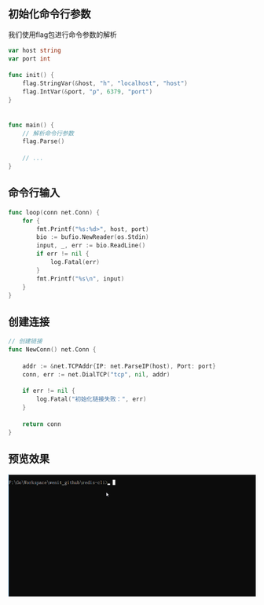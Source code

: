 ## 初始化命令行参数

我们使用flag包进行命令参数的解析

``` go
var host string
var port int

func init() {
	flag.StringVar(&host, "h", "localhost", "host")
	flag.IntVar(&port, "p", 6379, "port")
}


func main() {
	// 解析命令行参数
	flag.Parse()
 
    // ...
}
```



## 命令行输入

``` go
func loop(conn net.Conn) {
	for {
		fmt.Printf("%s:%d>", host, port)
		bio := bufio.NewReader(os.Stdin)
		input, _, err := bio.ReadLine()
		if err != nil {
			log.Fatal(err)
		}
		fmt.Printf("%s\n", input)
	}
}
```



## 创建连接

``` go
// 创建链接
func NewConn() net.Conn {

	addr := &net.TCPAddr{IP: net.ParseIP(host), Port: port}
	conn, err := net.DialTCP("tcp", nil, addr)

	if err != nil {
		log.Fatal("初始化链接失败：", err)
	}

	return conn
}
```



## 预览效果

![](../image/01-first_cmd_line.gif)